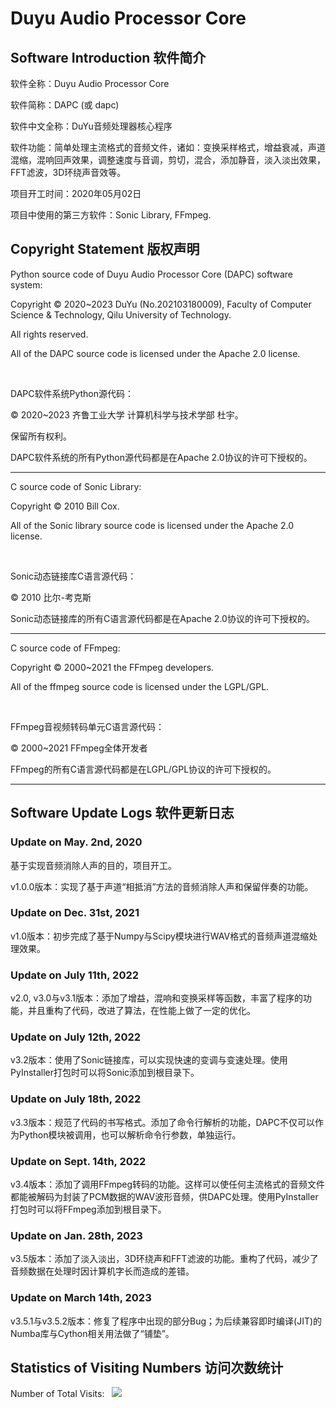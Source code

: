 # Duyu Audio Processor Core

## Software Introduction  软件简介

软件全称：Duyu Audio Processor Core

软件简称：DAPC (或 dapc)

软件中文全称：DuYu音频处理器核心程序

软件功能：简单处理主流格式的音频文件，诸如：变换采样格式，增益衰减，声道混缩，混响回声效果，调整速度与音调，剪切，混合，添加静音，淡入淡出效果，FFT滤波，3D环绕声音效等。

项目开工时间：2020年05月02日

项目中使用的第三方软件：Sonic Library, FFmpeg.

## Copyright Statement  版权声明

Python source code of Duyu Audio Processor Core (DAPC) software system:

Copyright &copy; 2020~2023 DuYu (No.202103180009), Faculty of Computer Science & Technology, Qilu University of Technology.
            

All rights reserved.

All of the DAPC source code is licensed under the Apache 2.0 license.

<br>

DAPC软件系统Python源代码：

&copy; 2020~2023 齐鲁工业大学 计算机科学与技术学部 杜宇。 

保留所有权利。

DAPC软件系统的所有Python源代码都是在Apache 2.0协议的许可下授权的。

----

C source code of Sonic Library:

Copyright &copy; 2010 Bill Cox.

All of the Sonic library source code is licensed under the Apache 2.0 license.

<br>

Sonic动态链接库C语言源代码：

&copy; 2010 比尔-考克斯

Sonic动态链接库的所有C语言源代码都是在Apache 2.0协议的许可下授权的。

----

C source code of FFmpeg:

Copyright &copy; 2000~2021 the FFmpeg developers.

All of the ffmpeg source code is licensed under the LGPL/GPL.

<br>

FFmpeg音视频转码单元C语言源代码：

&copy; 2000~2021 FFmpeg全体开发者

FFmpeg的所有C语言源代码都是在LGPL/GPL协议的许可下授权的。

----

## Software Update Logs  软件更新日志

### Update on May. 2nd, 2020

基于实现音频消除人声的目的，项目开工。

v1.0.0版本：实现了基于声道“相抵消”方法的音频消除人声和保留伴奏的功能。

### Update on Dec. 31st, 2021

v1.0版本：初步完成了基于Numpy与Scipy模块进行WAV格式的音频声道混缩处理效果。

### Update on July 11th, 2022

v2.0, v3.0与v3.1版本：添加了增益，混响和变换采样等函数，丰富了程序的功能，并且重构了代码，改进了算法，在性能上做了一定的优化。

### Update on July 12th, 2022

v3.2版本：使用了Sonic链接库，可以实现快速的变调与变速处理。使用PyInstaller打包时可以将Sonic添加到根目录下。

### Update on July 18th, 2022

v3.3版本：规范了代码的书写格式。添加了命令行解析的功能，DAPC不仅可以作为Python模块被调用，也可以解析命令行参数，单独运行。

### Update on Sept. 14th, 2022

v3.4版本：添加了调用FFmpeg转码的功能。这样可以使任何主流格式的音频文件都能被解码为封装了PCM数据的WAV波形音频，供DAPC处理。使用PyInstaller打包时可以将FFmpeg添加到根目录下。

### Update on Jan. 28th, 2023

v3.5版本：添加了淡入淡出，3D环绕声和FFT滤波的功能。重构了代码，减少了音频数据在处理时因计算机字长而造成的差错。

### Update on March 14th, 2023

v3.5.1与v3.5.2版本：修复了程序中出现的部分Bug；为后续兼容即时编译(JIT)的Numba库与Cython相关用法做了“铺垫”。

## Statistics of Visiting Numbers  访问次数统计
<div>Number of Total Visits: &nbsp; <img src="https://visitor-badge.glitch.me/badge?page_id=Duyu09_NEW_Audio-Management_Core" /></div> 
